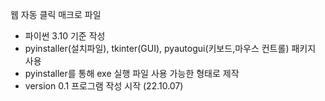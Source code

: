 웹 자동 클릭 매크로 파일

- 파이썬 3.10 기준 작성
- pyinstaller(설치파일), tkinter(GUI), pyautogui(키보드,마우스 컨트롤) 패키지 사용
- pyinstaller를 통해 exe 실행 파일 사용 가능한 형태로 제작
- version 0.1 프로그램 작성 시작 (22.10.07)
